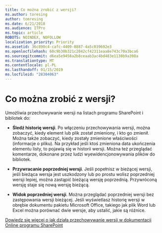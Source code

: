 ```yaml
---
title: Co można zrobić z wersji?
ms.author: toresing
author: tomresing
ms.date: 6/21/2018
ms.audience: ITPro
ms.topic: article
ROBOTS: NOINDEX, NOFOLLOW
localization_priority: Priority
ms.assetid: 36c890c4-cafc-4409-8887-4a5c039692e3
ms.openlocfilehash: 60c9b30b321c2042cf42311eaa8e743c70a3bca6
ms.sourcegitcommit: d6ea5e9458a2b8ceaab3ac4bd483e1130b9a398a
ms.translationtype: MT
ms.contentlocale: pl-PL
ms.lasthandoff: 01/15/2019
ms.locfileid: "28304063"
---
```

# <a name="what-can-i-do-with-versioning"></a>Co można zrobić z wersji?

Umożliwia przechowywanie wersji na listach programu SharePoint i bibliotek do:
  
- **Śledź historię wersji**. Po włączeniu przechowywania wersji, można zobaczyć, kiedy element lub plik został zmieniony, i kto go zmienił. Można także zobaczyć, kiedy zostały zmienione właściwości (informacje o pliku). Na przykład jeśli ktoś zmieniona data ukończenia elementu listy, to pojawią się w historii wersji. Można też przeglądać komentarze, dokonane przez ludzi wyewidencjonowywania plików do bibliotek. 
    
- **Przywracanie poprzedniej wersji**. Jeśli popełnisz w bieżącej wersji, jeśli bieżąca wersja jest uszkodzony lub po prostu wolisz poprzedniej wersji lepiej, można zastąpić bieżącą wersję poprzednią. Przywróconą wersję staje się nową wersję bieżącą. 
    
- **Widok poprzedniej wersji**. Można przeglądać poprzedniej wersji bez zastępowania wersji bieżącej. Jeśli wyświetlasz historię wersji w obrębie dokumentu pakietu Microsoft Office, takiego jak plik Word lub Excel można porównać dwie wersje, aby ustalić, jakie są różnice. 
    
[Dowiedz się więcej o jak działa przechowywanie wersji w dokumentacji Online programu SharePoint](https://go.microsoft.com/fwlink/?linkid=875710)
  


